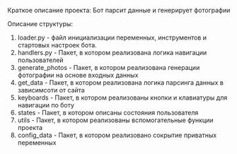 Краткое описание проекта:
Бот парсит данные и генерирует фотографии

Описание структуры:
1. loader.py - файл инициализации переменных, инструментов и стартовых настроек бота.
2. handlers.py - Пакет, в котором реализована логика навигации пользователей
3. generate_photos - Пакет, в котором реализована генерации фотографии на основе входных данных
4. get_data - Пакет, в котором реализована логика парсинга данных в зависимсоти от сайта
5. keyboards - Пакет, в котором реализованы кнопки и клавиатуры для навигации по боту
6. states - Пакет, в котором описаны состояния пользователя
7. utils - Пакет, в котором реализованы вспомогательные функции проекта
8. config_data - Пакет, в котором реализовано сокрытие приватных переменных